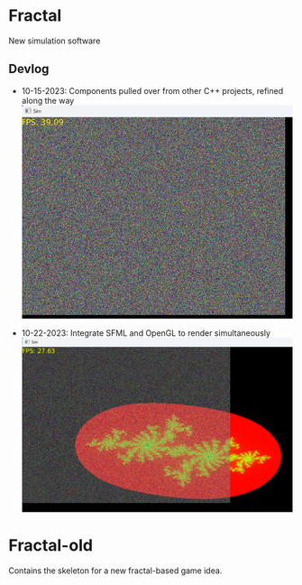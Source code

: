 # Fractal
New simulation software

## Devlog
- 10-15-2023: Components pulled over from other C++ projects, refined along the way
![10-15-23.png](./Samples/10-15-23.png "Multithreaded random pixel generation")

- 10-22-2023: Integrate SFML and OpenGL to render simultaneously
![10-22-23.png](./Samples/10-22-23.png "SFML and OpenGL simultaneous rendering")

# Fractal-old
Contains the skeleton for a new fractal-based game idea.
